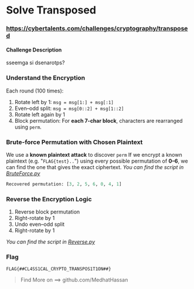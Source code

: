 # Solve Transposed
### https://cybertalents.com/challenges/cryptography/transposed
#### Challenge Description
sseemga si dsenarotps?

### Understand the Encryption
Each round (100 times):
1. Rotate left by 1: `msg = msg[1:] + msg[:1]`
2. Even–odd split: `msg = msg[0::2] + msg[1::2]`
3. Rotate left again by 1
4. Block permutation: For **each 7-char block**, characters are rearranged using `perm`.

### Brute-force Permutation with Chosen Plaintext
We use a **known plaintext attack** to discover `perm`
If we encrypt a known plaintext (e.g. "`FLAG{test}..`") using every possible permutation of **0–6**, we can find the one that gives the exact ciphertext.
*You can find the script in [BruteForce.py](BruteForce.py)*
```python
Recovered permutation: [3, 2, 5, 6, 0, 4, 1]
```

### Reverse the Encryption Logic

1. Reverse block permutation
2. Right-rotate by 1
3. Undo even–odd split
4. Right-rotate by 1

*You can find the script in [Reverse.py](Reverse.py)*

### Flag
`FLAG{##CL4SS1CAL_CRYPTO_TRANSPOS1T1ON##}`

>Find More on ==> github.com/MedhatHassan